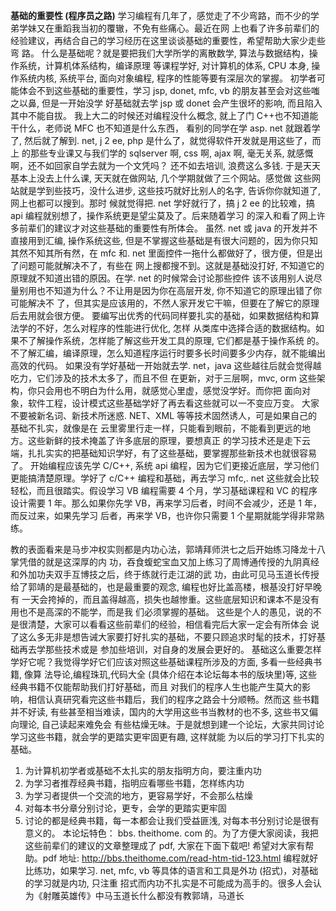 














**基础的重要性 (程序员之路)**
学习编程有几年了，感觉走了不少弯路，而不少的学弟学妹又在重蹈我当初的覆辙，不免有些痛心。最近在网
上也看了许多前辈们的经验建议，再结合自己的学习经历在这里谈谈基础的重要性，希望帮助大家少走些弯
路。
什么是基础呢？就是要把我们大学所学的离散数学, 算法与数据结构，操作系统，计算机体系结构，编译原理
等课程学好, 对计算机的体系, CPU 本身, 操作系统内核, 系统平台, 面向对象编程, 程序的性能等要有深层次的掌握。
初学者可能体会不到这些基础的重要性，学习 jsp, donet, mfc, vb 的朋友甚至会对这些嗤之以鼻, 但是一开始没学
好基础就去学 jsp 或 donet 会产生很坏的影响, 而且陷入其中不能自拔。
我上大二的时候还对编程没什么概念, 就上了门 C++也不知道能干什么，老师说 MFC 也不知道是什么东西，
看别的同学在学 asp. net 就跟着学了, 然后就了解到. net, j 2 ee, php 是什么了，就觉得软件开发就是用这些了，而上
的那些专业课又与我们学的 sqlserver 啊, css 啊, ajax 啊, 毫无关系, 就感慨啊，还不如回家自学去就为一个文凭吗？
还不如去培训, 浪费这么多钱. 于是天天基本上没去上什么课, 天天就在做网站, 几个学期就做了三个网站。感觉做
这些网站就是学到些技巧，没什么进步, 这些技巧就好比别人的名字, 告诉你你就知道了, 网上也都可以搜到。那时
候就觉得把. net 学好就行了，搞 j 2 ee 的比较难，搞 api 编程就别想了，操作系统更是望尘莫及了。后来随着学习
的深入和看了网上许多前辈们的建议才对这些基础的重要性有所体会。
虽然. net 或 java 的开发并不直接用到汇编, 操作系统这些, 但是不掌握这些基础是有很大问题的，因为你只知
其然不知其所有然，在 mfc 和. net 里面控件一拖什么都做好了，很方便，但是出了问题可能就解决不了，有些在
网上搜都搜不到。这就是基础没打好, 不知道它的原理就不知道出错的原因。在学. net 的时候常会讨论那些控件
该不该用别人说尽量别用也不知道为什么？不让用是因为你在高层开发, 你不知道它的原理出错了你可能解决不
了，但其实是应该用的，不然人家开发它干嘛，但要在了解它的原理后去用就会很方便。
要编写出优秀的代码同样要扎实的基础，如果数据结构和算法学的不好，怎么对程序的性能进行优化, 怎样
从类库中选择合适的数据结构。如果不了解操作系统，怎样能了解这些开发工具的原理, 它们都是基于操作系统
的。不了解汇编，编译原理，怎么知道程序运行时要多长时间要多少内存，就不能编出高效的代码。
如果没有学好基础一开始就去学. net，java 这些越往后就会觉得越吃力，它们涉及的技术太多了，而且不但
在更新，对于三层啊，mvc, orm 这些架构，你只会用也不明白为什么用，就感觉心里虚，感觉没学好。而你把
面向对象，软件工程，设计模式这些基础学好了再去看这些就可以一不变应万变。
大家不要被新名词、新技术所迷惑. NET、XML 等等技术固然诱人，可是如果自己的基础不扎实，就像是在
云里雾里行走一样，只能看到眼前，不能看到更远的地方。这些新鲜的技术掩盖了许多底层的原理，要想真正
的学习技术还是走下云端，扎扎实实的把基础知识学好，有了这些基础，要掌握那些新技术也就很容易了。
开始编程应该先学 C/C++, 系统 api 编程，因为它们更接近底层，学习他们更能搞清楚原理。学好了 c/C++
编程和基础，再去学习 mfc,. net 这些就会比较轻松，而且很踏实。假设学习 VB 编程需要 4 个月，学习基础课程和
VC 的程序设计需要 1 年。那么如果你先学 VB，再来学习后者，时间不会减少，还是 1 年，而反过来，如果先学习
后者，再来学 VB，也许你只需要 1 个星期就能学得非常熟练。


教的表面看来是马步冲权实则都是内功心法，郭靖拜师洪七之后开始练习降龙十八掌凭借的就是这深厚的内
功，吞食蝮蛇宝血又加上练习了周博通传授的九阴真经和外加功夫双手互博技之后，终于练就行走江湖的武
功，由此可见马玉道长传授给了郭靖的是最基础的，也是最重要的观念, 编程也好比盖高楼，根基没打好早晚有
一天会挎掉的，而且盖得越高，损失也越惨重。这些底层知识和课本不是没有用也不是高深的不能学，而是我
们必须掌握的基础。
这些是个人的愚见，说的不是很清楚，大家可以看看这些前辈们的经验，相信看完后大家一定会有所体会
说了这么多无非是想告诫大家要打好扎实的基础，不要只顾追求时髦的技术，打好基础再去学那些技术或是
参加些培训，对自身的发展会更好的。
基础这么重要怎样学好它呢？我觉得学好它们应该对照这些基础课程所涉及的方面, 多看一些经典书籍, 像算
法导论,编程珠玑,代码大全 (具体介绍在本论坛每本书的版块里)等, 这些经典书籍不仅能帮助我们打好基础，而且
对我们的程序人生也能产生莫大的影响，相信认真研究看完这些书籍后，我们的程序之路会十分顺畅。然而这
些书籍并不好读, 有些甚至相当难读，国内的大学用这些书当教材的也不多, 这些书又偏向理论, 自己读起来难免会
有些枯燥无味。于是就想到建一个论坛，大家共同讨论学习这些书籍，就会学的更踏实更牢固更有趣, 这样就能
为以后的学习打下扎实的基础。
1. 为计算机初学者或基础不太扎实的朋友指明方向，要注重内功
2. 为学习者推荐经典书籍，指明应看哪些书籍，怎样练内功
3. 为学习者提供一个交流的地方，更容易学好，不会那么枯燥
4. 对每本书分章分别讨论，更专，会学的更踏实更牢固
5. 讨论的都是经典书籍，每一本都会让我们受益匪浅, 对每本书分别讨论是很有意义的。
本论坛特色： bbs. theithome. com
的。为了方便大家阅读，我把这些前辈们的建议的文章整理成了 pdf, 大家在下面下载吧! 希望对大家有帮助。pdf
地址: http://bbs.theithome.com/read-htm-tid-123.html
编程就好比练功，如果学习. net, mfc, vb 等具体的语言和工具是外功 (招式)，对基础的学习就是内功, 只注重
招式而内功不扎实是不可能成为高手的。很多人会认为《射雕英雄传》中马玉道长什么都没有教郭靖，马道长






















































































































































































































































































































































































































































































